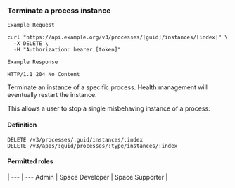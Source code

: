 ### Terminate a process instance

```
Example Request
```

```shell
curl "https://api.example.org/v3/processes/[guid]/instances/[index]" \
  -X DELETE \
  -H "Authorization: bearer [token]"
```

```
Example Response
```

```http
HTTP/1.1 204 No Content
```

Terminate an instance of a specific process. Health management will eventually restart the instance.

This allows a user to stop a single misbehaving instance of a process.

#### Definition
`DELETE /v3/processes/:guid/instances/:index` <br>
`DELETE /v3/apps/:guid/processes/:type/instances/:index`

#### Permitted roles
 |
--- | ---
Admin |
Space Developer |
Space Supporter |
